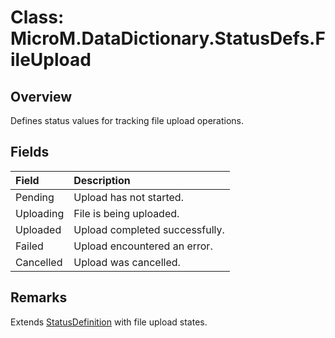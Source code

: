 # Class: MicroM.DataDictionary.StatusDefs.FileUpload

## Overview
Defines status values for tracking file upload operations.

## Fields
| Field | Description |
|:--|:--|
| Pending | Upload has not started. |
| Uploading | File is being uploaded. |
| Uploaded | Upload completed successfully. |
| Failed | Upload encountered an error. |
| Cancelled | Upload was cancelled. |

## Remarks
Extends [StatusDefinition](../MicroM.DataDictionary.Configuration/StatusDefinition.md) with file upload states.
